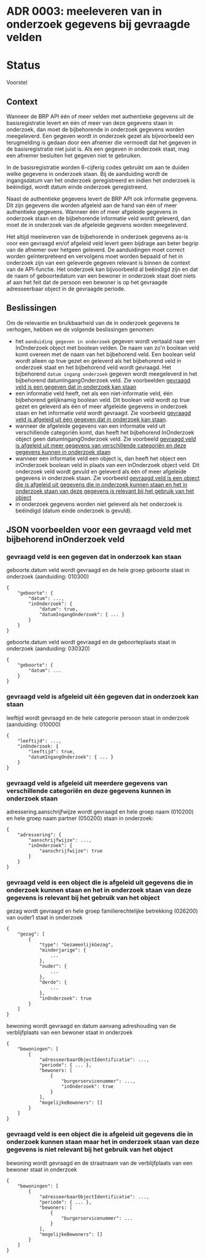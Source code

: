 # ADR 0003: meeleveren van in onderzoek gegevens bij gevraagde velden

# Status
Voorstel

## Context

Wanneer de BRP API één of meer velden met authentieke gegevens uit de basisregistratie levert en één of meer van deze gegevens staan in onderzoek, dan moet de bijbehorende in onderzoek gegevens worden meegeleverd. Een gegeven wordt in onderzoek gezet als bijvoorbeeld een terugmelding is gedaan door een afnemer die vermoedt dat het gegeven in de basisregistratie niet juist is. Als een gegeven in onderzoek staat, mag een afnemer besluiten het gegeven niet te gebruiken.

In de basisregistratie worden 6-cijferig codes gebruikt om aan te duiden welke gegevens in onderzoek staan. Bij de aanduiding wordt de ingangsdatum van het onderzoek geregistreerd en indien het onderzoek is beëindigd, wordt datum einde onderzoek geregistreerd.

Naast de authentieke gegevens levert de BRP API ook informatie gegevens. Dit zijn gegevens die worden afgeleid aan de hand van één of meer authentieke gegevens. Wanneer één of meer afgeleide gegevens in onderzoek staan en de bijbehorende informatie veld wordt geleverd, dan moet de in onderzoek van de afgeleide gegevens worden meegeleverd.

Het altijd meeleveren van de bijbehorende in onderzoek gegevens as-is voor een gevraagd en/of afgeleid veld levert geen bijdrage aan beter begrip van de afnemer over hetgeen geleverd. De aanduidingen moet correct worden geïnterpreteerd en vervolgens moet worden bepaald of het in onderzoek zijn van een geleverde gegeven relevant is binnen de context van de API-functie. Het onderzoek kan bijvoorbeeld al beëindigd zijn en dat de naam of geboortedatum van een bewoner in onderzoek staat doet niets af aan het feit dat de persoon een bewoner is op het gevraagde adresseerbaar object in de gevraagde periode.

## Beslissingen

Om de relevantie en bruikbaarheid van de in onderzoek gegevens te verhogen, hebben we de volgende beslissingen genomen:
- het `aanduiding gegeven in onderzoek` gegeven wordt vertaald naar een InOnderzoek object met boolean velden. De naam van zo'n boolean veld komt overeen met de naam van het bijbehorend veld. Een boolean veld wordt alleen op true gezet en geleverd als het bijbehorend veld in onderzoek staat en het bijbehorend veld wordt gevraagd. Het bijbehorend `datum ingang onderzoek` gegeven wordt meegeleverd in het bijbehorend datumIngangOnderzoek veld. Zie voorbeelden [gevraagd veld is een gegeven dat in onderzoek kan staan](#gevraagd-veld-is-een-gegeven-dat-in-onderzoek-kan-staan)
- een informatie veld heeft, net als een niet-informatie veld, één bijbehorend gelijknamig boolean veld. Dit boolean veld wordt op true gezet en geleverd als één of meer afgeleide gegevens in onderzoek staan en het informatie veld wordt gevraagd. Zie voorbeeld [gevraagd veld is afgeleid uit één gegeven dat in onderzoek kan staan](#gevraagd-veld-is-afgeleid-uit-één-gegeven-dat-in-onderzoek-kan-staan).
- wanneer de afgeleide gegevens van een informatie veld uit verschillende categoriën komt, dan heeft het bijbehorend InOnderzoek object geen datumIngangOnderzoek veld. Zie voorbeeld [gevraagd veld is afgeleid uit meer gegevens van verschillende categoriën en deze gegevens kunnen in onderzoek staan](#gevraagd-veld-is-afgeleid-uit-meerdere-gegevens-van-verschillende-categoriën-en-deze-gegevens-kunnen-in-onderzoek-staan)
- wanneer een informatie veld een object is, dan heeft het object een inOnderzoek boolean veld in plaats van een inOnderzoek object veld. Dit onderzoek veld wordt gevuld en geleverd als één of meer afgeleide gegevens in onderzoek staan. Zie voorbeeld [gevraagd veld is een object die is afgeleid uit gegevens die in onderzoek kunnen staan en het in onderzoek staan van deze gegevens is relevant bij het gebruik van het object](#gevraagd-veld-is-een-object-die-is-afgeleid-uit-gegevens-die-in-onderzoek-kunnen-staan-en-het-in-onderzoek-staan-van-deze-gegevens-is-relevant-bij-het-gebruik-van-het-object)
- in onderzoek gegevens worden niet geleverd als het onderzoek is beëindigd (datum einde onderzoek is gevuld).

## JSON voorbeelden voor een gevraagd veld met bijbehorend inOnderzoek veld  

### gevraagd veld is een gegeven dat in onderzoek kan staan

geboorte.datum veld wordt gevraagd en de hele groep geboorte staat in onderzoek (aanduiding: 010300)

```
{
    "geboorte": {
        "datum": ...,
        "inOnderzoek": {
            "datum": true,
            "datumIngangOnderzoek": { ... }
        }
    }
}
```

geboorte.datum veld wordt gevraagd en de geboorteplaats staat in onderzoek (aanduiding: 030320)

```
{
    "geboorte": {
        "datum": ...
    }
}
```

### gevraagd veld is afgeleid uit één gegeven dat in onderzoek kan staan

leeftijd wordt gevraagd en de hele categorie persoon staat in onderzoek (aanduiding: 010000)

```
{
    "leeftijd": ...,
    "inOnderzoek: {
        "leeftijd": true,
        "datumIngangOnderzoek": { ... }
    }
}
```

### gevraagd veld is afgeleid uit meerdere gegevens van verschillende categoriën en deze gegevens kunnen in onderzoek staan

adressering.aanschrijfwijze wordt gevraagd en hele groep naam (010200) en hele groep naam partner (050200) staan in onderzoek:

```
{
    "adressering": {
        "aanschrijfwijze": ...,
        "inOnderzoek": {
            "aanschrijfwijze": true
        }
    }
}
```

### gevraagd veld is een object die is afgeleid uit gegevens die in onderzoek kunnen staan en het in onderzoek staan van deze gegevens is relevant bij het gebruik van het object

gezag wordt gevraagd en hele groep familierechtelijke betrekking (026200) van ouder1 staat in onderzoek

```
{
    "gezag": [
        {
            "type": "GezamenlijkGezag",
            "minderjarige": {
                ...
            },
            "ouder": {
                ...
            },
            "derde": {
                ...
            },
            "inOnderzoek": true
        }
    ]
}
```

bewoning wordt gevraagd en datum aanvang adreshouding van de verblijfplaats van een bewoner staat in onderzoek

```
{
    "bewoningen": [
        {
            "adresseerbaarObjectIdentificatie": ...,
            "periode": { ... },
            "bewoners: [
                {
                    "burgerservicenummer": ...,
                    "inOnderzoek": true
                }
            ],
            "mogelijkeBewoners": []
        }
    ]
}
```

### gevraagd veld is een object die is afgeleid uit gegevens die in onderzoek kunnen staan maar het in onderzoek staan van deze gegevens is niet relevant bij het gebruik van het object

bewoning wordt gevraagd en de straatnaam van de verblijfplaats van een bewoner staat in onderzoek

```
{
    "bewoningen": [
        {
            "adresseerbaarObjectIdentificatie": ...,
            "periode": { ... },
            "bewoners: [
                {
                    "burgerservicenummer": ...
                }
            ],
            "mogelijkeBewoners": []
        }
    ]
}
```
